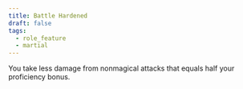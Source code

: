 ```yaml
---
title: Battle Hardened
draft: false
tags:
  - role_feature
  - martial
---
```

 You take less damage from nonmagical attacks that equals half your proficiency bonus.
